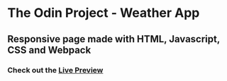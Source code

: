 # The Odin Project - Weather App

## Responsive page made with HTML, Javascript, CSS and Webpack  

### Check out the [Live Preview](https://beppe94.github.io/My-Weather/)